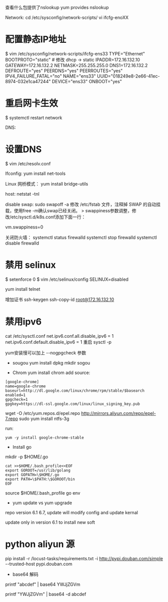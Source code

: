 查看什么包提供了nslookup
yum provides nslookup

Network:
cd  /etc/sysconfig/network-scripts/ 
vi ifcfg-enoXX

# 配置静态IP地址
$ vim /etc/sysconfig/network-scripts/ifcfg-ens33
TYPE="Ethernet"
BOOTPROTO="static"   # 修改 dhcp -> static
IPADDR=172.16.132.10
GATEWAY=172.16.132.2
NETMASK=255.255.255.0
DNS1=172.16.132.2
DEFROUTE="yes"
PEERDNS="yes"
PEERROUTES="yes"
IPV4_FAILURE_FATAL="no"
NAME="ens33"
UUID="018249e8-2e66-41ec-8974-032e1ca47244"
DEVICE="ens33"
ONBOOT="yes"


# 重启网卡生效
$ systemctl restart network

DNS:
# 设置DNS
$ vim /etc/resolv.conf

Ifconfig:
yum install net-tools

Linux 网桥模式：
yum install bridge-utils

host:
netstat -tnl

disable swap:
sudo swapoff -a
修改 /etc/fstab 文件，注释掉 SWAP 的自动挂载，使用free -m确认swap已经关闭。 > swappiness参数调整，修改/etc/sysctl.d/k8s.conf添加下面一行：

vm.swappiness=0

关闭防火墙：
systemctl status firewalld
systemctl stop firewalld
systemctl disable firewalld

# 禁用 selinux
$ setenforce 0
$ vim /etc/selinux/config
SELINUX=disabled

yum install telnet

增加证书
ssh-keygen
ssh-copy-id root@172.16.132.10

# 禁用ipv6
 cat /etc/sysctl.conf
net.ipv6.conf.all.disable_ipv6 = 1
net.ipv6.conf.default.disable_ipv6 = 1
重启
sysctl -p

yum安装慢可以加上
--nogpgcheck 参数

* sougou
yum install dpkg
mkdir sogou

* Chrom
yum install chrom
add source:
```
[google-chrome]
name=google-chrome
baseurl=http://dl.google.com/linux/chrome/rpm/stable/$basearch
enabled=1
gpgcheck=1
gpgkey=https://dl-ssl.google.com/linux/linux_signing_key.pub
```
wget -O /etc/yum.repos.d/epel.repo http://mirrors.aliyun.com/repo/epel-7.repo
sudo yum install ntfs-3g

run:
```
yum -y install google-chrome-stable
```

* Install go

mkdir -p $HOME/.go
```
cat >>$HOME/.bash_profile<<EOF
export GOROOT=/usr/lib/golang
export GOPATH=\$HOME/.go
export PATH=\$PATH:\$GOROOT/bin
EOF
```
source $HOME/.bash_profile
go env

* yum update vs yum upgrade

repo version 6.1 6.7, update will modify config and update kernal

update only in version 6.1 to install new soft


# python aliyun 源
pip install -r /locust-tasks/requirements.txt -i http://pypi.douban.com/simple --trusted-host pypi.douban.com


* base64 解码

printf "abcdef" | base64
YWJjZGVm
 
printf "YWJjZGVm" | base64 -d
abcdef
